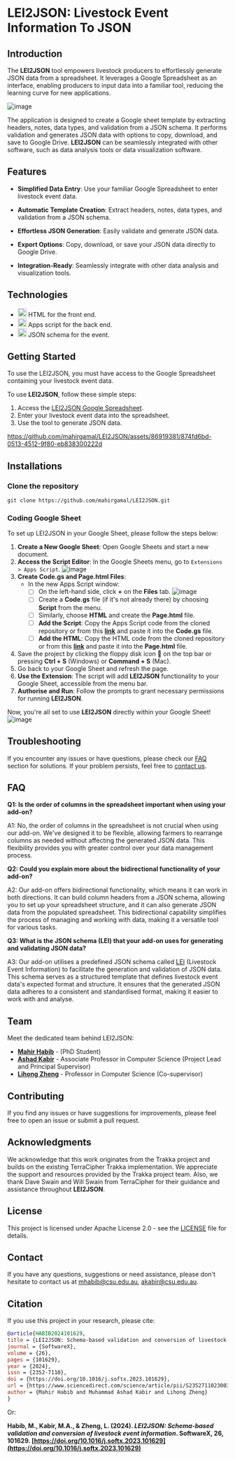 
# LEI2JSON: Livestock Event Information To JSON

## Introduction

The **LEI2JSON** tool empowers livestock producers to effortlessly generate JSON data from a spreadsheet. It leverages a Google Spreadsheet as an interface, enabling producers to input data into a familiar tool, reducing the learning curve for new applications.

![image](https://github.com/mahirgamal/LEI2JSON/assets/86919381/09588795-798b-4b78-85af-09636a8a27ab)

The application is designed to create a Google sheet template by extracting headers, notes, data types, and validation from a JSON schema. It performs validation and generates JSON data with options to copy, download, and save to Google Drive. **LEI2JSON** can be seamlessly integrated with other software, such as data analysis tools or data visualization software.

## Features

- **Simplified Data Entry**: Use your familiar Google Spreadsheet to enter livestock event data.

- **Automatic Template Creation**: Extract headers, notes, data types, and validation from a JSON schema.

- **Effortless JSON Generation**: Easily validate and generate JSON data.

- **Export Options**: Copy, download, or save your JSON data directly to Google Drive.

- **Integration-Ready**: Seamlessly integrate with other data analysis and visualization tools.

## Technologies

- <img src="https://www.iconpacks.net/icons/2/free-html-icon-1467-thumb.png" alt="HTML Icon" width="20"> HTML for the front end.
- <img src="https://cdn-icons-png.flaticon.com/512/2965/2965300.png" alt="JavaScript Icon" width="20"> Apps script for the back end.
- <img src="https://w7.pngwing.com/pngs/124/578/png-transparent-json-computer-icons-jar-jar-angle-text-rectangle-thumbnail.png" alt="JSON Schema Icon" width="20"> JSON schema for the event.


## Getting Started
To use the LEI2JSON, you must have access to the Google Spreadsheet containing your livestock event data.

To use **LEI2JSON**, follow these simple steps:
1. Access the [LEI2JSON Google Spreadsheet][LEI2JSON].
2. Enter your livestock event data into the spreadsheet.
3. Use the tool to generate JSON data.

https://github.com/mahirgamal/LEI2JSON/assets/86919381/874fd6bd-0513-4512-9f80-eb838300222d

## Installations

### Clone the repository
    git clone https://github.com/mahirgamal/LEI2JSON.git

### Coding Google Sheet

To set up LEI2JSON in your Google Sheet, please follow the steps below:
1. **Create a New Google Sheet**: Open Google Sheets and start a new document.
2. **Access the Script Editor**: In the Google Sheets menu, go to `Extensions > Apps Script`.
![image](https://github.com/mahirgamal/LEI2JSON/assets/86919381/eb49db32-4220-4233-9a96-6b5999169f67)
3. **Create Code.gs and Page.html Files**:
   - In the new Apps Script window:
	 - [ ] On the left-hand side, click **$+$** on the **Files** tab.
![image](https://github.com/mahirgamal/LEI2JSON/assets/86919381/d0a284c6-669c-4d71-b47d-bb8b03771c36)
	 - [ ] Create a **Code.gs** file (if it's not already there) by choosing **Script** from the menu.
	 - [ ] Similarly, choose **HTML** and create the **Page.html** file.
	 - [ ] **Add the Script**: Copy the Apps Script code from the cloned repository or from this  **[link][JavaScript]** and paste it into the **Code.gs** file.
	 - [ ] **Add the HTML**: Copy the HTML code from the cloned repository or from this  **[link][html]** and paste it into the **Page.html** file.
4. Save the project by clicking the floppy disk icon 💾 on the top bar or pressing **Ctrl + S** (Windows) or **Command + S** (Mac).
5. Go back to your Google Sheet and refresh the page.
6. **Use the Extension**: The script will add **LEI2JSON** functionality to your Google Sheet, accessible from the menu bar.
7. **Authorise and Run**: Follow the prompts to grant necessary permissions for running **LEI2JSON**.

Now, you're all set to use **LEI2JSON** directly within your Google Sheet!
![image](https://github.com/mahirgamal/LEI2JSON/assets/86919381/4bce8c04-db0a-4797-aaf5-790c9f283fac)
## Troubleshooting
If you encounter any issues or have questions, please check our [FAQ](#FAQ) section for solutions. If your problem persists, feel free to [contact us](#Contact).

## FAQ
**Q1: Is the order of columns in the spreadsheet important when using your add-on?**

A1: No, the order of columns in the spreadsheet is not crucial when using our add-on. We've designed it to be flexible, allowing farmers to rearrange columns as needed without affecting the generated JSON data. This flexibility provides you with greater control over your data management process.

**Q2: Could you explain more about the bidirectional functionality of your add-on?**

A2: Our add-on offers bidirectional functionality, which means it can work in both directions. It can build column headers from a JSON schema, allowing you to set up your spreadsheet structure, and it can also generate JSON data from the populated spreadsheet. This bidirectional capability simplifies the process of managing and working with data, making it a versatile tool for various tasks.

**Q3: What is the JSON schema (LEI) that your add-on uses for generating and validating JSON data?**

A3: Our add-on utilises a predefined JSON schema called [LEI](https://github.com/mahirgamal/LEI-schema) (Livestock Event Information) to facilitate the generation and validation of JSON data. This schema serves as a structured template that defines livestock event data's expected format and structure. It ensures that the generated JSON data adheres to a consistent and standardised format, making it easier to work with and analyse.

## Team

Meet the dedicated team behind LEI2JSON:

- [**Mahir Habib**](https://researchoutput.csu.edu.au/en/persons/mahir-habib) - (PhD Student)
- [**Ashad Kabir**](https://researchoutput.csu.edu.au/en/persons/akabircsueduau) - Associate Professor in Computer Science (Project Lead and Principal Supervisor)
- [**Lihong Zheng**](https://researchoutput.csu.edu.au/en/persons/lzhengcsueduau) - Professor in Computer Science (Co-supervisor)

## Contributing
If you find any issues or have suggestions for improvements, please feel free to open an issue or submit a pull request.

## Acknowledgments
We acknowledge that this work originates from the Trakka project and builds on the existing TerraCipher Trakka implementation. We appreciate the support and resources provided by the Trakka project team. Also, we thank Dave Swain and Will Swain from TerraCipher for their guidance and assistance throughout **LEI2JSON**.


## License
This project is licensed under Apache License 2.0 - see the [LICENSE][lic] file for details.

## Contact
If you have any questions, suggestions or need assistance, please don't hesitate to contact us at mhabib@csu.edu.au, akabir@csu.edu.au.

## Citation

If you use this project in your research, please cite:

```bibtex
@article{HABIB2024101629,
title = {LEI2JSON: Schema-based validation and conversion of livestock event information},
journal = {SoftwareX},
volume = {26},
pages = {101629},
year = {2024},
issn = {2352-7110},
doi = {https://doi.org/10.1016/j.softx.2023.101629},
url = {https://www.sciencedirect.com/science/article/pii/S2352711023003254},
author = {Mahir Habib and Muhammad Ashad Kabir and Lihong Zheng}
}
```
Or:

**Habib, M., Kabir, M.A., & Zheng, L. (2024). _LEI2JSON: Schema-based validation and conversion of livestock event information_. SoftwareX, 26, 101629. [https://doi.org/10.1016/j.softx.2023.101629](https://doi.org/10.1016/j.softx.2023.101629)**

[//]: #
  [LEI2JSON]:  <https://docs.google.com/spreadsheets/d/1bY8gVCLbVUoGXgYd5DosBFXTjOZqGR4kK8yUstpqIBs/edit#gid=0>
  [lic]: <https://github.com/mahirgamal/LEI2JSON/blob/main/LICENSE>
  [html]: <https://github.com/mahirgamal/LEI2JSON/blob/main/src/Page.html>
  [JavaScript]: <https://github.com/mahirgamal/LEI2JSON/blob/main/src/Code.gs>
 

